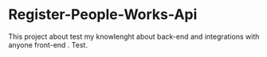 # Register-People-Works-Api
This project about test my knowlenght about back-end and integrations with anyone front-end . Test.
